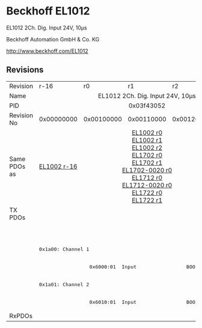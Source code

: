 # Beckhoff EL1012

EL1012 2Ch. Dig. Input 24V, 10µs

Beckhoff Automation GmbH & Co. KG

http://www.beckhoff.com/EL1012

## Revisions
<table>
<tr >
<td>Revision</td>
<td>r-16</td>
<td>r0</td>
<td>r1</td>
<td>r2</td>
<td>r9979</td>
</tr>
<tr >
<td>Name</td>
<td colspan=5 align="center">EL1012 2Ch. Dig. Input 24V, 10µs</td>
</tr>
<tr >
<td>PID</td>
<td colspan=5 align="center">0x03f43052</td>
</tr>
<tr >
<td>Revision No</td>
<td>0x00000000</td>
<td>0x00100000</td>
<td>0x00110000</td>
<td>0x00120000</td>
<td>0x270b0000</td>
</tr>
<tr >
<td>Same PDOs as</td>
<td><a href="EL1002">EL1002 r-16</a></td>
<td colspan=3 align="center"><a href="EL1002">EL1002 r0</a><br/><a href="EL1002">EL1002 r1</a><br/><a href="EL1002">EL1002 r2</a><br/><a href="EL1702">EL1702 r0</a><br/><a href="EL1702">EL1702 r1</a><br/><a href="EL1702-0020">EL1702-0020 r0</a><br/><a href="EL1712">EL1712 r0</a><br/><a href="EL1712-0020">EL1712-0020 r0</a><br/><a href="EL1722">EL1722 r0</a><br/><a href="EL1722">EL1722 r1</a></td>
<td><a href="EL1002">EL1002 r9979</a></td>
</tr>
<tr class="txpdo">
<td rowspan=6 valign=top>TX PDOs</td>
<td colspan=4 align="left"><pre></pre></td>
<td><pre>: </pre></td>
<td></td>
</tr>
<tr class="txpdo">
<td colspan=4 align="left"><pre></pre></td>
<td><pre>: </pre></td>
</tr>
<tr class="txpdo">
<td colspan=4 align="left"><pre>0x1a00: Channel 1</pre></td>
<td><pre></pre></td>
</tr>
<tr class="txpdo">
<td><pre></pre></td>
<td colspan=3 align="left"><pre>  0x6000:01  Input                 BOOL</pre></td>
<td><pre></pre></td>
</tr>
<tr class="txpdo">
<td colspan=4 align="left"><pre>0x1a01: Channel 2</pre></td>
<td><pre></pre></td>
</tr>
<tr class="txpdo">
<td><pre></pre></td>
<td colspan=3 align="left"><pre>  0x6010:01  Input                 BOOL</pre></td>
<td><pre></pre></td>
</tr>
<tr >
<td>RxPDOs</td>
<td colspan=5 align="left"></td>
</tr>
</table>
